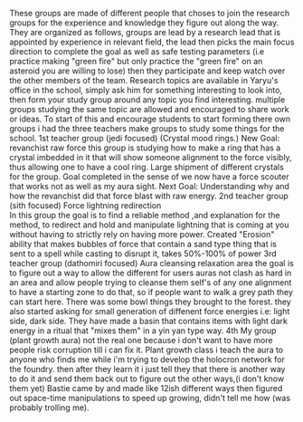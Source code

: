 These groups are made of different people that choses to join the research groups for the experience and knowledge they figure out along the way.
 They are organized as follows, groups are lead by a research lead that is appointed by experience in relevant field, the lead then picks the main focus direction to complete the goal as well as safe testing parameters (i.e practice making "green fire" but only practice the "green fire" on an asteroid you are willing to lose) then they participate and keep watch over the other members of the team.
   Research topics are available in Yaryu's office in the school, simply ask him for something interesting to look into, then form your study group around any topic you find interesting. multiple groups studying the same topic are allowed and encouraged to share work or ideas.
To start of this and encourage students to start forming there own groups i had the three teachers make groups to study some things for the school.
	1st teacher group (jedi focused) (Crystal mood rings.) New Goal: revanchist raw force
	this group is studying how to make a ring that has a crystal imbedded in it that will show someone alignment to the force visibly, thus allowing one to have a cool ring.                 Large shipment of different crystals for the group. Goal completed in the sense of we now have a force scouter that works not as well as my aura sight.                                                Next Goal: Understanding why and how the revanchist did that force blast with raw energy.
	2nd teacher group (sith focused) Force lightning redirection  
	In this group the goal is to find a reliable method ,and explanation for the method, to redirect and hold and manipulate lightning that is coming at you without having to strictly rely on having more power. Created "Erosion" ability that makes bubbles of force that contain a sand type thing that is sent to a spell while casting to disrupt it, takes 50%-100% of power
	3rd teacher group (dathomiri focused) Aura cleansing relaxation area
	the goal is to figure out a way to allow the different for users auras not clash as hard in an area and allow people trying to cleanse them self's of any one alignment to have a starting zone to do that, so if people want to walk a grey path they can start here.    There was some bowl things they brought to the forest. they also started asking for small generation of diffenent force energies i.e: light side, dark side. They have made a basin that contains items with light dark energy in a ritual that "mixes them" in a yin yan type way.
	4th My group (plant growth aura) not the real one because i don't want to have more people risk corruption till i can fix it.
	Plant growth class i teach the aura to anyone who finds me while i'm trying to develop the holocron network for the foundry. then after they learn it i just tell they that there is another way to do it and send them back out to figure out the other ways,(i don't know them yet)    Bastie came by and made like 12ish different ways then figured out space-time manipulations to speed up growing, didn't tell me how (was probably trolling me).